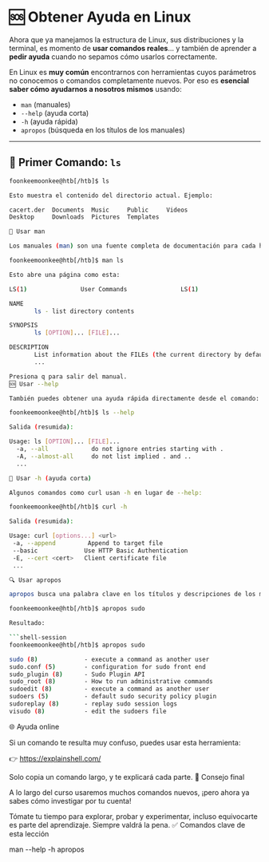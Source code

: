 # 🆘 Obtener Ayuda en Linux

Ahora que ya manejamos la estructura de Linux, sus distribuciones y la terminal, es momento de **usar comandos reales**... y también de aprender a **pedir ayuda** cuando no sepamos cómo usarlos correctamente.

En Linux es **muy común** encontrarnos con herramientas cuyos parámetros no conocemos o comandos completamente nuevos. Por eso es **esencial saber cómo ayudarnos a nosotros mismos** usando:

- `man` (manuales)
- `--help` (ayuda corta)
- `-h` (ayuda rápida)
- `apropos` (búsqueda en los títulos de los manuales)

---

## 📁 Primer Comando: `ls`

```bash
foonkeemoonkee@htb[/htb]$ ls

Esto muestra el contenido del directorio actual. Ejemplo:

cacert.der  Documents  Music     Public     Videos
Desktop     Downloads  Pictures  Templates

📖 Usar man

Los manuales (man) son una fuente completa de documentación para cada herramienta o comando:

foonkeemoonkee@htb[/htb]$ man ls

Esto abre una página como esta:

LS(1)               User Commands               LS(1)

NAME
       ls - list directory contents

SYNOPSIS
       ls [OPTION]... [FILE]...

DESCRIPTION
       List information about the FILEs (the current directory by default).
       ...

Presiona q para salir del manual.
🆘 Usar --help

También puedes obtener una ayuda rápida directamente desde el comando:

foonkeemoonkee@htb[/htb]$ ls --help

Salida (resumida):

Usage: ls [OPTION]... [FILE]...
  -a, --all            do not ignore entries starting with .
  -A, --almost-all     do not list implied . and ..
  ...

🧾 Usar -h (ayuda corta)

Algunos comandos como curl usan -h en lugar de --help:

foonkeemoonkee@htb[/htb]$ curl -h

Salida (resumida):

Usage: curl [options...] <url>
 -a, --append         Append to target file
 --basic             Use HTTP Basic Authentication
 -E, --cert <cert>   Client certificate file
 ...

🔍 Usar apropos

apropos busca una palabra clave en los títulos y descripciones de los manuales:

foonkeemoonkee@htb[/htb]$ apropos sudo

Resultado:

```shell-session
foonkeemoonkee@htb[/htb]$ apropos sudo

sudo (8)             - execute a command as another user
sudo.conf (5)        - configuration for sudo front end
sudo_plugin (8)      - Sudo Plugin API
sudo_root (8)        - How to run administrative commands
sudoedit (8)         - execute a command as another user
sudoers (5)          - default sudo security policy plugin
sudoreplay (8)       - replay sudo session logs
visudo (8)           - edit the sudoers file
```

🌐 Ayuda online

Si un comando te resulta muy confuso, puedes usar esta herramienta:

👉 https://explainshell.com/

Solo copia un comando largo, y te explicará cada parte.
🧠 Consejo final

A lo largo del curso usaremos muchos comandos nuevos, ¡pero ahora ya sabes cómo investigar por tu cuenta!

Tómate tu tiempo para explorar, probar y experimentar, incluso equivocarte es parte del aprendizaje.
Siempre valdrá la pena.
✅ Comandos clave de esta lección

man <comando>
<comando> --help
<comando> -h
apropos <palabra>

